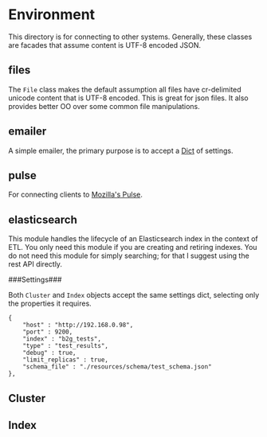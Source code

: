 
Environment
===========

This directory is for connecting to other systems.  Generally, these
classes are facades that assume content is UTF-8 encoded JSON.


files
-----

The `File` class makes the default assumption all files have cr-delimited
unicode content that is UTF-8 encoded.  This is great for json files.
It also provides better OO over some common file manipulations.


emailer
-------

A simple emailer, the primary purpose is to accept a [Dict](../dot/README.md)
of settings.


pulse
-----

For connecting clients to [Mozilla's Pulse](https://pulse.mozilla.org/).


elasticsearch
-------------

This module handles the lifecycle of an Elasticsearch index in the context of
ETL.  You only need this module if you are creating and retiring indexes. You
do not need this module for simply searching; for that I suggest using the
rest API directly.

###Settings###

Both ```Cluster``` and ```Index``` objects accept the same settings dict,
selecting only the properties it requires.

	{
		"host" : "http://192.168.0.98",
		"port" : 9200,
		"index" : "b2g_tests",
		"type" : "test_results",
		"debug" : true,
		"limit_replicas" : true,
		"schema_file" : "./resources/schema/test_schema.json"
	},







Cluster
-------


Index
-----
